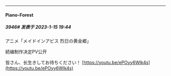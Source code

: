 

*****

####  Piano-Forest  
##### 3946#       发表于 2023-1-15 19:44

アニメ「メイドインアビス 烈日の黄金郷」

続编制作决定PV公开

皆さん、长生きしてお待ちください！
[https://youtu.be/ePOyy6Wlk4s](https://youtu.be/ePOyy6Wlk4s)

